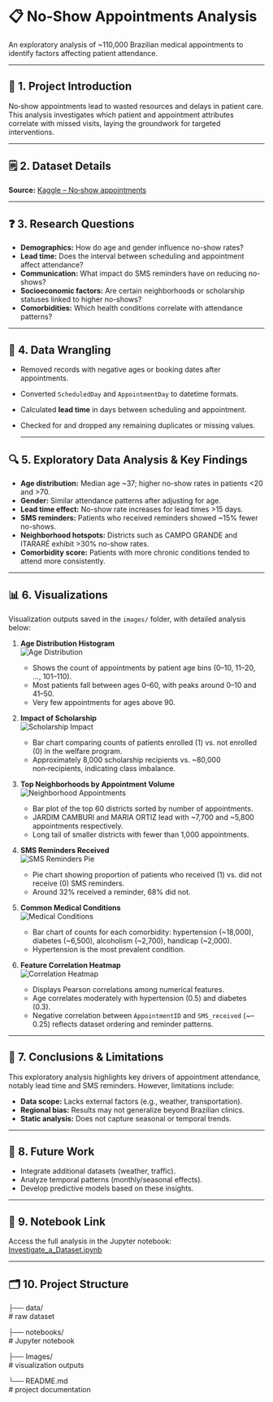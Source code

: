 # 📋 No‑Show Appointments Analysis

An exploratory analysis of ~110,000 Brazilian medical appointments to identify factors affecting patient attendance.

---

## 📝  1. Project Introduction
No‑show appointments lead to wasted resources and delays in patient care. This analysis investigates which patient and appointment attributes correlate with missed visits, laying the groundwork for targeted interventions.

---

## 🗒️  2. Dataset Details
**Source:** [Kaggle – No‑show appointments](https://www.kaggle.com/datasets/joniarroba/noshowappointments)

---

## ❓  3. Research Questions
- **Demographics:** How do age and gender influence no-show rates?  
- **Lead time:** Does the interval between scheduling and appointment affect attendance?  
- **Communication:** What impact do SMS reminders have on reducing no-shows?  
- **Socioeconomic factors:** Are certain neighborhoods or scholarship statuses linked to higher no-shows?  
- **Comorbidities:** Which health conditions correlate with attendance patterns?

---

## 🔧  4. Data Wrangling
- Removed records with negative ages or booking dates after appointments.  
- Converted `ScheduledDay` and `AppointmentDay` to datetime formats.  
- Calculated **lead time** in days between scheduling and appointment.  
- Checked for and dropped any remaining duplicates or missing values.

  ---
  
## 🔍 5. Exploratory Data Analysis & Key Findings
- **Age distribution:** Median age ~37; higher no-show rates in patients <20 and >70.  
- **Gender:** Similar attendance patterns after adjusting for age.  
- **Lead time effect:** No-show rate increases for lead times >15 days.  
- **SMS reminders:** Patients who received reminders showed ~15% fewer no-shows.  
- **Neighborhood hotspots:** Districts such as CAMPO GRANDE and ITARARÉ exhibit >30% no-show rates.  
- **Comorbidity score:** Patients with more chronic conditions tended to attend more consistently.

---

## 📊 6. Visualizations

Visualization outputs saved in the `images/` folder, with detailed analysis below:

1. **Age Distribution Histogram**   
   ![Age Distribution](Images/age_distribution.png)  
   - Shows the count of appointments by patient age bins (0–10, 11–20, …, 101–110).  
   - Most patients fall between ages 0–60, with peaks around 0–10 and 41–50.  
   - Very few appointments for ages above 90.

2. **Impact of Scholarship**  
   ![Scholarship Impact](Images/scholarship_impact.png)  
   - Bar chart comparing counts of patients enrolled (1) vs. not enrolled (0) in the welfare program.  
   - Approximately 8,000 scholarship recipients vs. ~80,000 non‑recipients, indicating class imbalance.

3. **Top Neighborhoods by Appointment Volume**  
   ![Neighborhood Appointments](Images/neighborhood_appointments.png)  
   - Bar plot of the top 60 districts sorted by number of appointments.  
   - JARDIM CAMBURI and MARIA ORTIZ lead with ~7,700 and ~5,800 appointments respectively.  
   - Long tail of smaller districts with fewer than 1,000 appointments.

4. **SMS Reminders Received**   
   ![SMS Reminders Pie](Images/sms_reminders.png)  
   - Pie chart showing proportion of patients who received (1) vs. did not receive (0) SMS reminders.  
   - Around 32% received a reminder, 68% did not.

5. **Common Medical Conditions**   
   ![Medical Conditions](Images/medical_conditions.png)  
   - Bar chart of counts for each comorbidity: hypertension (~18,000), diabetes (~6,500), alcoholism (~2,700), handicap (~2,000).  
   - Hypertension is the most prevalent condition.

6. **Feature Correlation Heatmap**   
   ![Correlation Heatmap](Images/correlation_heatmap.png)  
   - Displays Pearson correlations among numerical features.  
   - Age correlates moderately with hypertension (0.5) and diabetes (0.3).  
   - Negative correlation between `AppointmentID` and `SMS_received` (~–0.25) reflects dataset ordering and reminder patterns.

---

## 📌 7. Conclusions & Limitations
This exploratory analysis highlights key drivers of appointment attendance, notably lead time and SMS reminders. However, limitations include:
- **Data scope:** Lacks external factors (e.g., weather, transportation).  
- **Regional bias:** Results may not generalize beyond Brazilian clinics.  
- **Static analysis:** Does not capture seasonal or temporal trends.

---

## 🚀 8. Future Work
- Integrate additional datasets (weather, traffic).  
- Analyze temporal patterns (monthly/seasonal effects).  
- Develop predictive models based on these insights.

---

## 🔗 9. Notebook Link

Access the full analysis in the Jupyter notebook: [Investigate_a_Dataset.ipynb](notebooks/Investigate_a_Dataset.ipynb)

---
## 🗂️ 10. Project Structure

├── data/           
    # raw dataset

├── notebooks/       
    # Jupyter notebook

├── Images/         
    # visualization outputs

└── README.md        
    # project documentation

